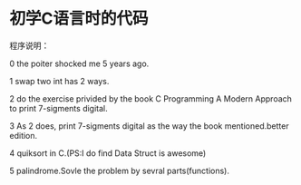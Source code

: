 # 初学C语言时的代码
 



程序说明：

0 the poiter shocked me 5 years ago.

1 swap two int has 2 ways.

2 do the exercise privided by the book C Programming A Modern Approach to print 7-sigments digital.

3 As 2 does, print 7-sigments digital as the way the book mentioned.better edition.

4 quiksort in C.(PS:I do find Data Struct is awesome)

5 palindrome.Sovle the problem by sevral parts(functions).

